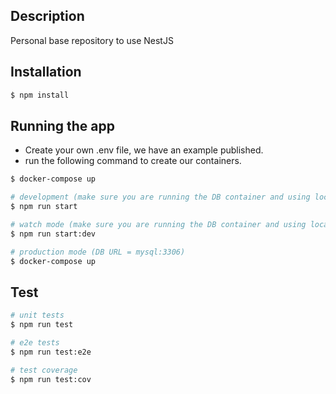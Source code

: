 ## Description

Personal base repository to use NestJS

## Installation

```bash
$ npm install
```

## Running the app

- Create your own .env file, we have an example published.
- run the following command to create our containers.

```bash
$ docker-compose up
```

```bash
# development (make sure you are running the DB container and using localhost:3306 as your DB URL)
$ npm run start

# watch mode (make sure you are running the DB container and using localhost:3306 as your DB URL)
$ npm run start:dev

# production mode (DB URL = mysql:3306)
$ docker-compose up
```

## Test

```bash
# unit tests
$ npm run test

# e2e tests
$ npm run test:e2e

# test coverage
$ npm run test:cov
```
